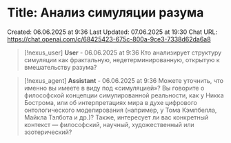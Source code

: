 # Title: Анализ симуляции разума

Created: 06.06.2025 at 9:36
Last Updated: 07.06.2025 at 19:30
Chat URL: https://chat.openai.com/c/68425423-675c-800a-9ce3-7338d62da6a8


>[!nexus_user] **User** - 06.06.2025 at 9:36
> Кто анализирует структуру симуляции как фрактальную, недетерминированную, открытую к вмешательству разума?
<!-- UID: 03751c50-dbb2-4445-af64-a71c00df946a -->




>[!nexus_agent] **Assistant** - 06.06.2025 at 9:36
> Можете уточнить, что именно вы имеете в виду под «симуляцией»? Вы говорите о философской концепции симулированной реальности, как у Никка Бострома, или об интерпретациях мира в духе цифрового онтологического моделирования (например, у Тома Кэмпбелла, Майкла Тэлбота и др.)? Также, интересует ли вас конкретный контекст — философский, научный, художественный или эзотерический?
<!-- UID: 704a2e35-a7e2-4ba7-aa6e-fef2b4b3b5a3 -->